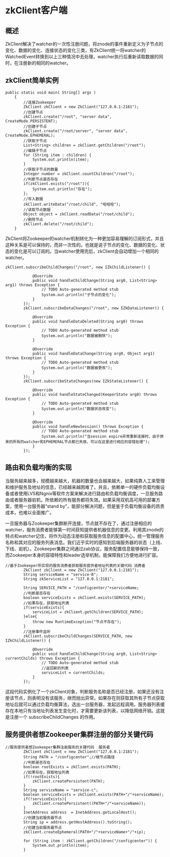 # zkClient客户端

## 概述

ZkClient解决了watcher的一次性注册问题，将znode的事件重新定义为子节点的变化、数据的变化、连接状态的变化三类，有ZkClient统一将watcher的WatchedEvent转换到以上三种情况中去处理，watcher执行后重新读取数据的同时，在注册新的相同的watcher。

## zkClient简单实例

```
public static void main( String[] args )
    {
        //连接Zookeeper
        ZkClient zkClient = new ZkClient("127.0.0.1:2181");
        //创建节点
        zkClient.create("/root", "server data", CreateMode.PERSISTENT);
        //创建子节点
        zkClient.create("/root/server", "server data", CreateMode.EPHEMERAL);
        //获取子节点
        List<String> children = zkClient.getChildren("/root");
        //编辑子节点
        for (String item : children) {
            System.out.println(item);
        }
        //获取子节点的数量
        Integer number = zkClient.countChildren("/root");
        //判断节点是否存在
        if(zkClient.exists("/root")){
            System.out.println("存在");
        };
        //写入数据
        zkClient.writeData("/root/child", "哈哈哈");
        //读取节点数据
        Object object = zkClient.readData("/root/child");
        //删除节点
        zkClient.delete("/root/child");
    }
```

ZkClient将Zookeeper的watcher机制转化为一种更加容易理解的订阅形式，并且这种关系是可以保持的，而非一次性的。也就是说子节点的变化、数据的变化、状态的变化是可以订阅的。当watcher使用完后，zkClient会自动增加一个相同的watcher。

```
zkClient.subscribeChildChanges("/root", new IZkChildListener() {

            @Override
            public void handleChildChange(String arg0, List<String> arg1) throws Exception {
                // TODO Auto-generated method stub
                System.out.println("子节点的变化");
            }
        });
        zkClient.subscribeDataChanges("/root", new IZkDataListener() {

            @Override
            public void handleDataDeleted(String arg0) throws Exception {
                // TODO Auto-generated method stub
                System.out.println("数据被删除");
            }

            @Override
            public void handleDataChange(String arg0, Object arg1) throws Exception {
                // TODO Auto-generated method stub
                System.out.println("数据被更改");
            }
        });
        zkClient.subscribeStateChanges(new IZkStateListener() {

            @Override
            public void handleStateChanged(KeeperState arg0) throws Exception {
                // TODO Auto-generated method stub
                System.out.println("数据状态改变");
            }

            @Override
            public void handleNewSession() throws Exception {
                // TODO Auto-generated method stub
                System.out.println("当session expire异常重新连接时，由于原来的所有的watcher和EPHEMERAL节点都已失效，可以在这里进行相应的容错处理");
            }
        });
```

## 路由和负载均衡的实现

当服务越来越多，规模越来越大，机器的数量也会越来越大，如果纯靠人工来管理和维护服务及地址的信息，已经越来越困难了。并且，依赖单一的硬件负载均衡设备或者使用LVS和Ngnix等软件方案来解决进行路由和负载均衡调度，一旦服务路由或者服务器宕机，所依赖的所有服务都将失效。如果采用双机高可用的部署方案，使用一台服务器“stand by”，能部分解决问题，但是鉴于负载均衡设备的昂贵成本，也难以全面推广。

一旦服务器与Zookeeper集群断开连接，节点就不存在了，通过注册相应的watcher，服务消费者能够第一时间获知提供者机器信息的变更。利用其znode的特点和watcher记住，将作为动态注册和获取服务信息的配置中心，统一管理服务名称和其对应的服务列表消息。我们近乎实时的感知到后端服务器的状态（上线、下线、宕机）。Zookeeper集群之间通过zab协议，服务配置信息能够保持一致，而Zookeeper本身的容错特性和leader选举机制，能保障我们方便地进行扩容。

```
//基于Zookeeper所实现的服务消费者获取服务提供者地址列表的关键代码 消费者
        ZkClient zkClient = new ZkClient("127.0.0.1:2181");
        String serviceName = "service-B";
        String zkServiceList = "127.0.0.1:2181";

        String SERVICE_PATH = "/configcenter/"+serviceName;
        //判断是否存在
        boolean serviceExists = zkClient.exists(SERVICE_PATH);
        //如果存在，获取地址列表
        if(serviceExists){
            serviceList = zkClient.getChildren(SERVICE_PATH);
        }else{
            throw new RuntimeException("节点不存在");
        }
        //注册事件监听
        zkClient.subscribeChildChanges(SERVICE_PATH, new IZkChildListener() {

            @Override
            public void handleChildChange(String arg0, List<String> currentChilds) throws Exception {
                // TODO Auto-generated method stub
                //返回新的列表
                serviceList = currentChilds;
            }
        });
```

这段代码实例化了一个zkClient对象，判断服务名称是否已经注册，如果还没有注册该节点，则表明没有该服务，继而抛出异常。如果存在则获取其所有子节点获取地址后就可以通过负载均衡算法，选出一台服务器，发起远程调用。服务器列表缓存在本地只有当地址列表发生变化时，才需要更新该列表，以降低网络开销。这就是注册一个 subscribeChildChanges 的作用。

## 服务提供者想Zookeeper集群注册的部分关键代码

```
//服务提供者想Zookeeper集群注册服务的关键代码  服务者
        ZkClient zkClient = new ZkClient("127.0.0.1:2181");
        String PATH = "/configcenter";//根节点路径
        //判断是否存在
        boolean rootExists = zkClient.exists(PATH);
        //如果存在，获取地址列表
        if(!rootExists){
            zkClient.createPersistent(PATH);
        }
        String serviceName = "service-c";
        boolean serviceExists = zkClient.exists(PATH+"/"+serviceName);
        if(!serviceExists){
            zkClient.createPersistent((PATH+"/"+serviceName));
        }
        InetAddress address  = InetAddress.getLocalHost();
        //创建当前服务器节点
        String ip = address.getHostAddress().toString();
        //创建当前服务器节点
        zkClient.createEphemeral(PATH+"/"+serviceName+"/"+ip);
        
        for (String item : zkClient.getChildren("/configcenter")) {
            System.out.println(item);
        }
```



